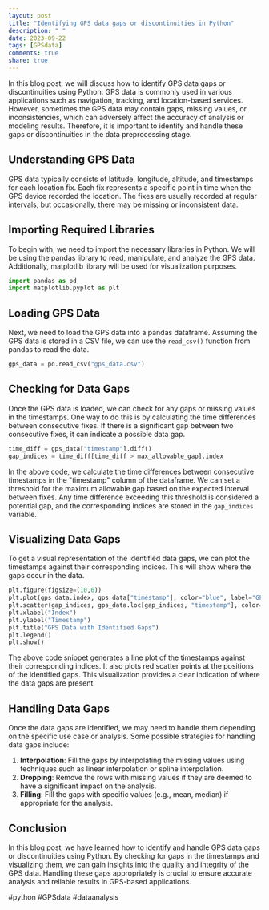 ```yaml
---
layout: post
title: "Identifying GPS data gaps or discontinuities in Python"
description: " "
date: 2023-09-22
tags: [GPSdata]
comments: true
share: true
---
```


In this blog post, we will discuss how to identify GPS data gaps or discontinuities using Python. GPS data is commonly used in various applications such as navigation, tracking, and location-based services. However, sometimes the GPS data may contain gaps, missing values, or inconsistencies, which can adversely affect the accuracy of analysis or modeling results. Therefore, it is important to identify and handle these gaps or discontinuities in the data preprocessing stage. 

## Understanding GPS Data

GPS data typically consists of latitude, longitude, altitude, and timestamps for each location fix. Each fix represents a specific point in time when the GPS device recorded the location. The fixes are usually recorded at regular intervals, but occasionally, there may be missing or inconsistent data.

## Importing Required Libraries

To begin with, we need to import the necessary libraries in Python. We will be using the pandas library to read, manipulate, and analyze the GPS data. Additionally, matplotlib library will be used for visualization purposes.

```python
import pandas as pd
import matplotlib.pyplot as plt
```

## Loading GPS Data

Next, we need to load the GPS data into a pandas dataframe. Assuming the GPS data is stored in a CSV file, we can use the `read_csv()` function from pandas to read the data.

```python
gps_data = pd.read_csv("gps_data.csv")
```

## Checking for Data Gaps

Once the GPS data is loaded, we can check for any gaps or missing values in the timestamps. One way to do this is by calculating the time differences between consecutive fixes. If there is a significant gap between two consecutive fixes, it can indicate a possible data gap.

```python
time_diff = gps_data["timestamp"].diff()
gap_indices = time_diff[time_diff > max_allowable_gap].index
```

In the above code, we calculate the time differences between consecutive timestamps in the "timestamp" column of the dataframe. We can set a threshold for the maximum allowable gap based on the expected interval between fixes. Any time difference exceeding this threshold is considered a potential gap, and the corresponding indices are stored in the `gap_indices` variable.

## Visualizing Data Gaps

To get a visual representation of the identified data gaps, we can plot the timestamps against their corresponding indices. This will show where the gaps occur in the data.

```python
plt.figure(figsize=(10,6))
plt.plot(gps_data.index, gps_data["timestamp"], color="blue", label="GPS Data")
plt.scatter(gap_indices, gps_data.loc[gap_indices, "timestamp"], color="red", label="Data Gaps")
plt.xlabel("Index")
plt.ylabel("Timestamp")
plt.title("GPS Data with Identified Gaps")
plt.legend()
plt.show()
```

The above code snippet generates a line plot of the timestamps against their corresponding indices. It also plots red scatter points at the positions of the identified gaps. This visualization provides a clear indication of where the data gaps are present.

## Handling Data Gaps

Once the data gaps are identified, we may need to handle them depending on the specific use case or analysis. Some possible strategies for handling data gaps include:

1. **Interpolation**: Fill the gaps by interpolating the missing values using techniques such as linear interpolation or spline interpolation.
2. **Dropping**: Remove the rows with missing values if they are deemed to have a significant impact on the analysis.
3. **Filling**: Fill the gaps with specific values (e.g., mean, median) if appropriate for the analysis.

## Conclusion

In this blog post, we have learned how to identify and handle GPS data gaps or discontinuities using Python. By checking for gaps in the timestamps and visualizing them, we can gain insights into the quality and integrity of the GPS data. Handling these gaps appropriately is crucial to ensure accurate analysis and reliable results in GPS-based applications.

#python #GPSdata #dataanalysis